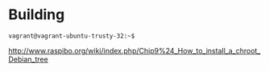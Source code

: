 # Building

    vagrant@vagrant-ubuntu-trusty-32:~$
    

http://www.raspibo.org/wiki/index.php/Chip9%24_How_to_install_a_chroot_Debian_tree